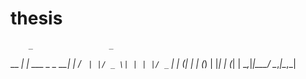# thesis

        _                 _
  __ _| | ___  _   _  __| |
 / _` | |/ _ \| | | |/ _` |
| (_| | | (_) | |_| | (_| |
 \__,_|_|\___/ \__,_|\__,_|

